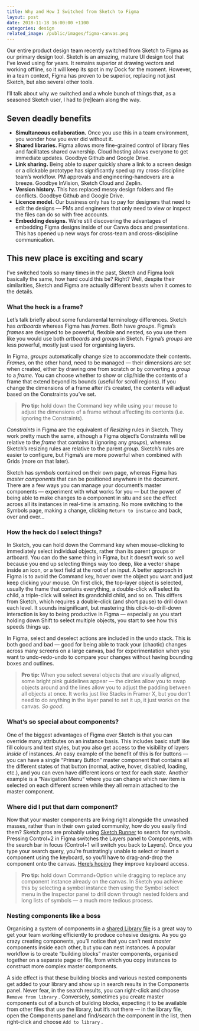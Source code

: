 ```yaml
---
title: Why and How I Switched from Sketch to Figma
layout: post
date: 2018-11-18 16:00:00 +1100
categories: design
related_image: /public/images/figma-canvas.png
---
```


Our entire product design team recently switched from Sketch to Figma as our primary design tool. Sketch is an amazing, mature UI design tool that I’ve loved using for years. It remains superior at drawing vectors and working offline, so it will keep its spot in my Dock for the moment. However, in a team context, Figma has proven to be superior, replacing not just Sketch, but also several other tools.

I’ll talk about why we switched and a whole bunch of things that, as a seasoned Sketch user, I had to [re]learn along the way.

<!--more-->

## Seven deadly benefits
* **Simultaneous collaboration.** Once you use this in a team environment, you wonder how you ever did without it.
* **Shared libraries.** Figma allows more fine-grained control of library files and facilitates shared ownership. Cloud hosting allows everyone to get immediate updates. Goodbye Github and Google Drive.
* **Link sharing.** Being able to _super_ quickly share a link to a screen design or a clickable prototype has significantly sped up my cross-discipline team’s workflow. PM approvals and engineering-handovers are a breeze. Goodbye InVision, Sketch Cloud and Zeplin.
* **Version history.** This has replaced messy design folders and file conflicts. Goodbye Github and Google Drive.
* **Licence model.** Our business only has to pay for designers that need to edit the designs — PMs and engineers that only need to view or inspect the files can do so with free accounts.
* **Embedding designs.** We’re still discovering the advantages of embedding Figma designs inside of our Canva docs and presentations. This has opened up new ways for cross-team and cross-discipline communication.

## This new place is exciting and scary
I’ve switched tools so many times in the past, Sketch and Figma look basically the same, how hard could this be? Right? Well, despite their similarities, Sketch and Figma are actually different beasts when it comes to the details.

### What the heck is a frame?
Let’s talk briefly about some fundamental terminology differences. Sketch has _artboards_ whereas Figma has _frames_. Both have _groups_. Figma’s _frames_ are designed to be powerful, flexible and nested, so you use them like you would use both _artboards_ and _groups_ in Sketch. Figma’s _groups_ are less powerful, mostly just used for organising layers.

In Figma, _groups_ automatically change size to accommodate their contents. _Frames_, on the other hand, need to be managed — their dimensions are set when created, either by drawing one from scratch or by converting a _group_ to a _frame_. You can choose whether to show or clip/hide the contents of a frame that extend beyond its bounds (useful for scroll regions). If you change the dimensions of a frame after it’s created, the contents will adjust based on the Constraints you’ve set.

> **Pro tip:** hold down the Command key while using your mouse to adjust the dimensions of a frame without affecting its contents (i.e. ignoring the Constraints).   

_Constraints_ in Figma are the equivalent of _Resizing_ rules in Sketch. They work pretty much the same, although a Figma object’s Constraints will be relative to the _frame_ that contains it (ignoring any _groups_), whereas Sketch’s resizing rules are relative to the parent _group_. Sketch’s rules are easier to configure, but Figma’s are more powerful when combined with Grids (more on that later).

Sketch has _symbols_ contained on their own page, whereas Figma has _master components_ that can be positioned anywhere in the document. There are a few ways you can manage your document’s master components — experiment with what works for you — but the power of being able to make changes to a component in situ and see the effect across all its instances in real-time is amazing. No more switching to the Symbols page, making a change, clicking `Return to instance` and back, over and over…

### How the heck do I select things?
In Sketch, you can hold down the Command key when mouse-clicking to immediately select individual objects, rather than its parent groups or artboard. You can do the same thing in Figma, but it doesn’t work so well because you end up selecting things way too deep, like a vector shape inside an icon, or a text field at the root of an input. A better approach in Figma is to avoid the Command key, hover over the object you want and just keep clicking your mouse. On first click, the top-layer object is selected, usually the frame that contains everything, a double-click will select its child, a triple-click will select its grandchild child, and so on. This differs from Sketch, which requires a double-click (and short pause) to drill down each level. It sounds insignificant, but mastering this click-to-drill-down interaction is key to being productive in Figma — especially as you start holding down Shift to select multiple objects, you start to see how this speeds things up.

In Figma, select and deselect actions are included in the undo stack. This is both good and bad — good for being able to track your (chaotic) changes across many screens on a large canvas, bad for experimentation when you want to undo-redo-undo to compare your changes without having bounding boxes and outlines.

> **Pro tip:** When you select several objects that are visually aligned, some bright pink guidelines appear — the circles allow you to swap objects around and the lines allow you to adjust the padding between all objects at once. It works just like Stacks in Framer X, but you don’t need to do anything in the layer panel to set it up, it just works on the canvas. _So good_.  

### What’s so special about components?
One of the biggest advantages of Figma over Sketch is that you can override many attributes on an instance basis. This includes basic stuff like fill colours and text styles, but you also get access to the visibility of layers _inside_ of instances. An easy example of the benefit of this is for buttons — you can have a single “Primary Button” master component that contains all the different states of that button (normal, active, hover, disabled, loading, etc.), and you can even have different icons or text for each state. Another example is a “Navigation Menu” where you can change which nav item is selected on each different screen while they all remain attached to the master component.

### Where did I put that darn component?
Now that your master components are living right alongside the unwashed masses, rather than in their own gated community, how do you easily find them? Sketch pros are probably using [Sketch Runner](https://sketchrunner.com) to search for symbols. Pressing Control+2 in Figma switches the Layers panel to Components, with the search bar in focus (Control+1 will switch you back to Layers). Once you type your search query, you’re frustratingly unable to select or insert a component using the keyboard, so you’ll have to drag-and-drop the component onto the canvas. [Here’s hoping](https://spectrum.chat/thread/eeafb72b-b558-4ee5-9147-f45585506c65)  they improve keyboard access.

> **Pro tip:** hold down Command+Option while dragging to replace any component instance already on the canvas. In Sketch you achieve this by selecting a symbol instance then using the Symbol select menu in the Inspector panel to drill down through nested folders and long lists of symbols — a much more tedious process.  

### Nesting components like a boss
Organising a system of components in a [shared Library file](https://help.figma.com/collaborating/team-library/team-library) is a great way to get your team working efficiently to produce cohesive designs. As you go crazy creating components, you’ll notice that you can’t nest _master_ components inside each other, but you can nest instances. A popular workflow is to create “building blocks” master components, organised together on a separate page or file, from which you copy instances to construct more complex master components.

A side effect is that these building blocks and various nested components get added to your library and show up in search results in the Components panel. Never fear, in the search results, you can right-click and choose `Remove from library` . Conversely, sometimes you create master components out of a bunch of building blocks, expecting it to be available from other files that use the library, but it’s not there — in the library file, open the Components panel and find/search the component in the list, then right-click and choose `Add to library` .